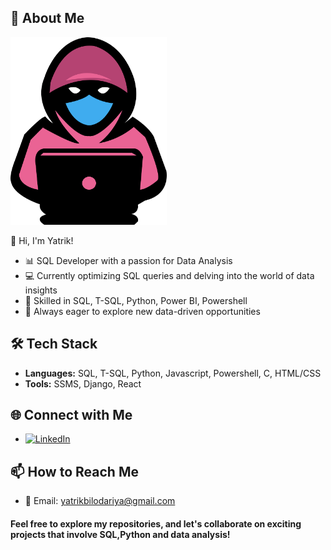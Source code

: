 ## 💼 About Me
 

<img src="https://github.com/Yatrik1107/Yatrik1107/blob/main/Ynp%20Png.png" alt="Profile Image" width="250" height="300">

👋 Hi, I'm Yatrik!

- 📊 SQL Developer with a passion for Data Analysis
- 💻 Currently optimizing SQL queries and delving into the world of data insights
- 🔧 Skilled in SQL, T-SQL, Python, Power BI, Powershell
- 🌱 Always eager to explore new data-driven opportunities

## 🛠️ Tech Stack

- **Languages:** SQL, T-SQL, Python, Javascript, Powershell, C, HTML/CSS
- **Tools:** SSMS, Django, React

## 🌐 Connect with Me

- [![LinkedIn](https://img.shields.io/badge/LinkedIn-YatrikPatel-blue)](https://www.linkedin.com/in/yatrikpatel1107/)
<!-- - [![Twitter](https://img.shields.io/badge/Twitter-YNPatel-blue)](Your Twitter Profile Link) -->

## 📫 How to Reach Me

- 📧 Email: yatrikbilodariya@gmail.com

#### Feel free to explore my repositories, and let's collaborate on exciting projects that involve SQL,Python and data analysis!
